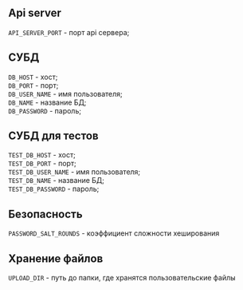 ## Api server

`API_SERVER_PORT` - порт api сервера;  

## СУБД

`DB_HOST` - хост;  
`DB_PORT` - порт;  
`DB_USER_NAME` - имя пользователя;  
`DB_NAME` - название БД;  
`DB_PASSWORD` - пароль;  

## СУБД для тестов

`TEST_DB_HOST` - хост;  
`TEST_DB_PORT` - порт;  
`TEST_DB_USER_NAME` - имя пользователя;  
`TEST_DB_NAME` - название БД;  
`TEST_DB_PASSWORD` - пароль;  

## Безопасность

`PASSWORD_SALT_ROUNDS` - коэффициент сложности хеширования

## Хранение файлов

`UPLOAD_DIR` - путь до папки, где хранятся пользовательские файлы
